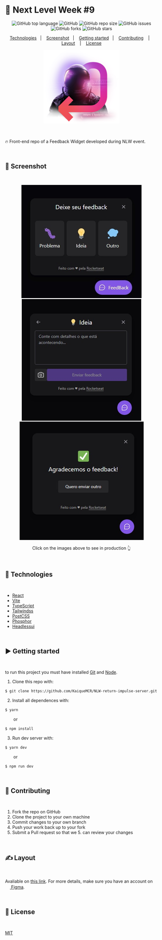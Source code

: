 # 🚀 Next Level Week #9

<div align="center">

![GitHub top language](https://img.shields.io/github/languages/top/KaiqueMCR/NLW-return-impulse-web?color=%23007acc)
![GitHub](https://img.shields.io/github/license/KaiqueMCR/NLW-return-impulse-web)
![GitHub repo size](https://img.shields.io/github/repo-size/KaiqueMCR/NLW-return-impulse-web)
![GitHub issues](https://img.shields.io/github/issues/KaiqueMCR/NLW-return-impulse-web)
![GitHub forks](https://img.shields.io/github/forks/KaiqueMCR/NLW-return-impulse-web)
![GitHub stars](https://img.shields.io/github/stars/KaiqueMCR/NLW-return-impulse-web)

</div>

<div align="center">

<a href="#-Technologies
">Technologies</a>&nbsp;&nbsp;&nbsp;|&nbsp;&nbsp;&nbsp;
<a href="#-Screenshot">Screenshot</a>&nbsp;&nbsp;&nbsp;|&nbsp;&nbsp;&nbsp;
<a href="#-Getting started">Getting started</a>&nbsp;&nbsp;&nbsp;|&nbsp;&nbsp;&nbsp;
<a href="#-Contributing">Contributing</a>
&nbsp;&nbsp;&nbsp;|&nbsp;&nbsp;&nbsp;
<a href="#-Layout">Layout</a>
&nbsp;&nbsp;&nbsp;|&nbsp;&nbsp;&nbsp;
<a href="#-License">License</a>

</div>

<div align="center">
  <img style="width: 250px" src="./.github/logo-NLW.png">
</div>

<br>
<br>

🔥 Front-end repo of a Feedback Widget developed during NLW event.

<br>

## 📸 Screenshot

<br>

<div align="center">

[<img src="./.github/screenshot.jpeg">](https://nlw-return-impulse-i7hvazn5d-kaiquemcr.vercel.app/)
[<img src="./.github/form-screenshot.jpeg">](https://nlw-return-impulse-i7hvazn5d-kaiquemcr.vercel.app/)
[<img src="./.github/sucess-screenshot.jpeg">](https://nlw-return-impulse-i7hvazn5d-kaiquemcr.vercel.app/)

Click on the images above to see in production 👆

</div>

<br>

## 👾 Technologies

<br>

- [React](https://pt-br.reactjs.org/)
- [Vite](https://vitejs.dev/)
- [TypeScript](https://www.typescriptlang.org/)
- [Tailwindss](https://tailwindcss.com/)
- [PostCSS](https://postcss.org/)
- [Phosphor](https://phosphoricons.com/)
- [Headlessui](https://headlessui.dev/)

<br>

## ▶️ Getting started

<br>

to run this project you must have installed [Git](https://git-scm.com) and [Node](https://nodejs.org/en/).

1. Clone this repo with:

```bash
$ git clone https://github.com/KaiqueMCR/NLW-return-impulse-server.git
```

2. Install all dependences with:

```bash
$ yarn
```

&nbsp;&nbsp;&nbsp;&nbsp;&nbsp;&nbsp; or

```bash
$ npm install
```

3. Run dev server with:

```bash
$ yarn dev
```

&nbsp;&nbsp;&nbsp;&nbsp;&nbsp;&nbsp; or

```bash
$ npm run dev
```

<br>

## 💪 Contributing

<br>

1. Fork the repo on GitHub
2. Clone the project to your own machine
3. Commit changes to your own branch
4. Push your work back up to your fork
5. Submit a Pull request so that we 5. can review your changes

<br>

## ✍️ Layout

<br>

Avaliable on [this link](https://www.figma.com/community/file/1102912516166573468). For more details, make sure you have an account on &nbsp;[<img src="https://cdn.jsdelivr.net/gh/devicons/devicon/icons/figma/figma-original.svg" height="16px" width="16px"/> Figma](https://figma.com).

<br>

## 📄 License

<br>

[MIT](https://choosealicense.com/licenses/mit/)
